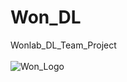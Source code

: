 # Won_DL
Wonlab_DL_Team_Project<br/><br/>
![Won_Logo](https://github.com/hjjsimon/Won_DL/assets/135209190/75c739b7-9358-49aa-9a6c-bf8fb1322209)

